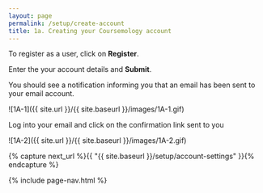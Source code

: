 ```yaml
---
layout: page
permalink: /setup/create-account
title: 1a. Creating your Coursemology account
---
```


To register as a user, click on **Register**.

Enter the your account details and **Submit**.

You should see a notification informing you that an email has been sent to your email account.

![1A-1]({{ site.url }}/{{ site.baseurl }}/images/1A-1.gif)

Log into your email and click on the confirmation link sent to you

![1A-2]({{ site.url }}/{{ site.baseurl }}/images/1A-2.gif)


<!-- [next]({{ site.url }}/{{ site.baseurl }}/setup/account-settings) -->
{% capture next_url %}{{ "{{ site.baseurl }}/setup/account-settings" }}{% endcapture %}

{% include page-nav.html %}
